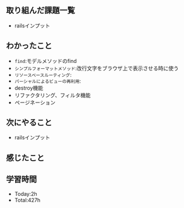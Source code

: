 ## 取り組んだ課題一覧
- railsインプット
## わかったこと
- `find`:モデルメソッドのfind
- `シンプルフォーマットメソッド`:改行文字をブラウザ上で表示させる時に使う
- `リソースベースルーティング`:
- `パーシャルによるビューの再利用`:
- destroy機能
- リファクタリング、フィルタ機能
- ページネーション
## 次にやること
- railsインプット
## 感じたこと

## 学習時間
- Today:2h
- Total:427h

